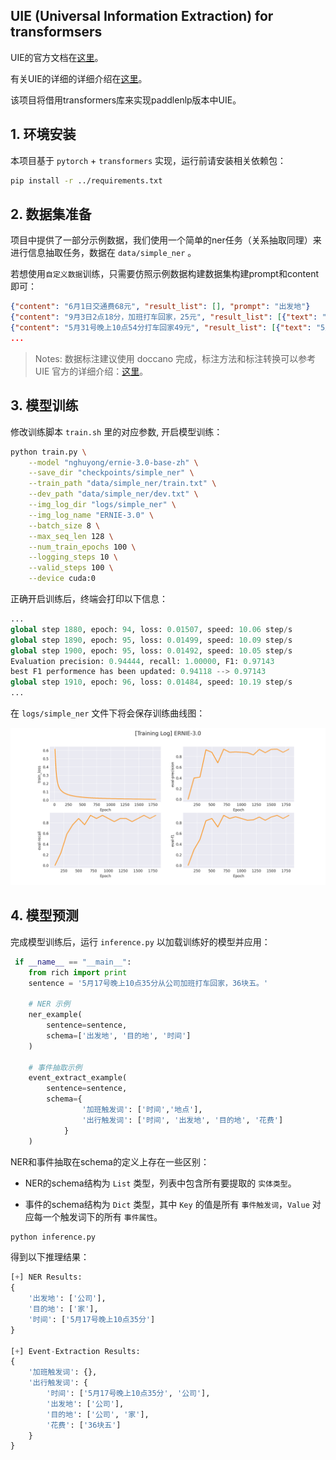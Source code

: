 ## UIE (Universal Information Extraction) for transformsers

UIE的官方文档在[这里](https://github.com/PaddlePaddle/PaddleNLP/tree/develop/model_zoo/uie)。

有关UIE的详细的详细介绍在[这里]()。

该项目将借用transformers库来实现paddlenlp版本中UIE。

## 1. 环境安装

本项目基于 `pytorch` + `transformers` 实现，运行前请安装相关依赖包：

```sh
pip install -r ../requirements.txt
```

## 2. 数据集准备

项目中提供了一部分示例数据，我们使用一个简单的ner任务（关系抽取同理）来进行信息抽取任务，数据在 `data/simple_ner` 。

若想使用`自定义数据`训练，只需要仿照示例数据构建数据集构建prompt和content即可：

```json
{"content": "6月1日交通费68元", "result_list": [], "prompt": "出发地"}
{"content": "9月3日2点18分，加班打车回家，25元", "result_list": [{"text": "家", "start": 15, "end": 16}], "prompt": "目的地"}
{"content": "5月31号晚上10点54分打车回家49元", "result_list": [{"text": "5月31号晚上10点54分", "start": 0, "end": 13}], "prompt": "时间"}
...
```

> Notes: 数据标注建议使用 doccano 完成，标注方法和标注转换可以参考 UIE 官方的详细介绍：[这里](https://github.com/PaddlePaddle/PaddleNLP/tree/develop/model_zoo/uie#%E6%95%B0%E6%8D%AE%E6%A0%87%E6%B3%A8)。


## 3. 模型训练

修改训练脚本 `train.sh` 里的对应参数, 开启模型训练：

```sh
python train.py \
    --model "nghuyong/ernie-3.0-base-zh" \
    --save_dir "checkpoints/simple_ner" \
    --train_path "data/simple_ner/train.txt" \
    --dev_path "data/simple_ner/dev.txt" \
    --img_log_dir "logs/simple_ner" \
    --img_log_name "ERNIE-3.0" \
    --batch_size 8 \
    --max_seq_len 128 \
    --num_train_epochs 100 \
    --logging_steps 10 \
    --valid_steps 100 \
    --device cuda:0
```

正确开启训练后，终端会打印以下信息：

```python
...
global step 1880, epoch: 94, loss: 0.01507, speed: 10.06 step/s
global step 1890, epoch: 95, loss: 0.01499, speed: 10.09 step/s
global step 1900, epoch: 95, loss: 0.01492, speed: 10.05 step/s
Evaluation precision: 0.94444, recall: 1.00000, F1: 0.97143
best F1 performence has been updated: 0.94118 --> 0.97143
global step 1910, epoch: 96, loss: 0.01484, speed: 10.19 step/s
...
```

在 `logs/simple_ner` 文件下将会保存训练曲线图：

<img src='assets/train_log.png'></img>

## 4. 模型预测

完成模型训练后，运行 `inference.py` 以加载训练好的模型并应用：

```python
 if __name__ == "__main__":
    from rich import print
    sentence = '5月17号晚上10点35分从公司加班打车回家，36块五。'
    
    # NER 示例
    ner_example(
        sentence=sentence, 
        schema=['出发地', '目的地', '时间']
    )

    # 事件抽取示例
    event_extract_example(
        sentence=sentence, 
        schema={
                '加班触发词': ['时间','地点'],
                '出行触发词': ['时间', '出发地', '目的地', '花费']
            }
    )
```

NER和事件抽取在schema的定义上存在一些区别：

* NER的schema结构为 `List` 类型，列表中包含所有要提取的 `实体类型`。

* 事件的schema结构为 `Dict` 类型，其中 `Key` 的值是所有 `事件触发词`，`Value` 对应每一个触发词下的所有 `事件属性`。

```sh
python inference.py
```

得到以下推理结果：

```python
[+] NER Results: 
{
    '出发地': ['公司'], 
    '目的地': ['家'], 
    '时间': ['5月17号晚上10点35分']
}

[+] Event-Extraction Results: 
{
    '加班触发词': {},
    '出行触发词': {
        '时间': ['5月17号晚上10点35分', '公司'],
        '出发地': ['公司'],
        '目的地': ['公司', '家'],
        '花费': ['36块五']
    }
}
```